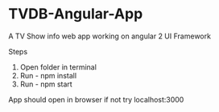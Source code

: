 # TVDB-Angular-App
A TV Show info web app working on angular 2 UI Framework

Steps

1. Open folder in terminal
2. Run - npm install
3. Run - npm start

App should open in browser if not try localhost:3000
